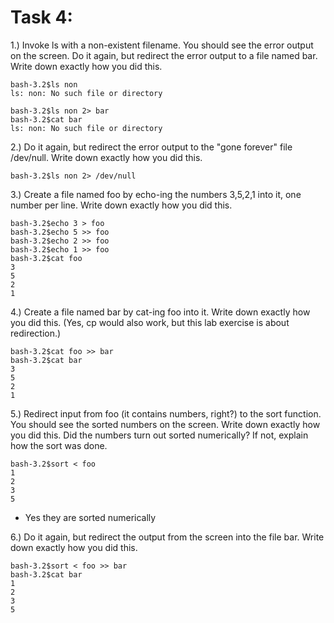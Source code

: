 # Task 4:
1.) Invoke ls with a non-existent filename. You should see the error output on the screen. Do it again, but redirect the error output to a file named bar. Write down exactly how you did this. 
````
bash-3.2$ls non
ls: non: No such file or directory
````

````
bash-3.2$ls non 2> bar
bash-3.2$cat bar
ls: non: No such file or directory
````
2.) Do it again, but redirect the error output to the "gone forever" file /dev/null. Write down exactly how you did this.

````
bash-3.2$ls non 2> /dev/null
````
3.) Create a file named foo by echo-ing the numbers 3,5,2,1 into it, one number per line. Write down exactly how you did this.

````
bash-3.2$echo 3 > foo
bash-3.2$echo 5 >> foo
bash-3.2$echo 2 >> foo
bash-3.2$echo 1 >> foo
bash-3.2$cat foo
3
5
2
1
````
4.) Create a file named bar by cat-ing foo into it. Write down exactly how you did this. (Yes, cp would also work, but this lab exercise is about redirection.)
````
bash-3.2$cat foo >> bar
bash-3.2$cat bar
3
5
2
1
````

5.) Redirect input from foo (it contains numbers, right?) to the sort function. You should see the sorted numbers on the screen. Write down exactly how you did this. Did the numbers turn out sorted numerically? If not, explain how the sort was done.
````
bash-3.2$sort < foo
1
2
3
5
````
- Yes they are sorted numerically

6.) Do it again, but redirect the output from the screen into the file bar. Write down exactly how you did this. 
````
bash-3.2$sort < foo >> bar
bash-3.2$cat bar
1
2
3
5
````